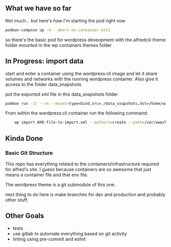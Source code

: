 ## What we have so far
Not much... but here's how I'm starting the pod right now

```bash
podman-compose up -d --abort-on-container-exit
```

so there's the basic pod for wordpress deveopment with the alfredciii theme folder mounted in the wp containers themes folder

## In Progress: import data

start and enter a container using the wordpress:cli image and let it share volumes and networks with the running wordpress container. Also give it access to the folder data_snapshots. 

put the exported xml file in this data_snapshots folder

```bash
podman run -it --rm --mount=type=bind,src=./data_snapshots,dst=/home/www-data/data_snapshots --volumes-from wordpress-container-id --network container:wordpress-container-id --env-file=wp.env wordpress:cli bash
```

From within the wordpress:cli container run the following command:

```bash
	wp import WXR-file-to-import.xml --authors=create --path=/var/www/html/
```

## Kinda Done
### Basic Git Structure

This repo has everything related to the containers/infrastructure required for alfred's site. I guess because containers are so awesome that just means a container file and that env file.

The wordpress theme is a git submodule of this one.

next thing to do here is make branches for dev and production and probably other stuff.

## Other Goals
* tests
* use gitlab to automate everything based on git activity
* linting using pre-commit and eslint
